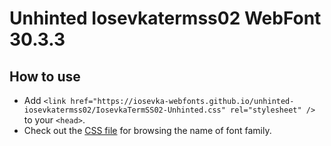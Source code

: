 # Unhinted Iosevkatermss02 WebFont 30.3.3

## How to use

- Add `<link href="https://iosevka-webfonts.github.io/unhinted-iosevkatermss02/IosevkaTermSS02-Unhinted.css" rel="stylesheet" />` to your `<head>`.
- Check out the [CSS file](./IosevkaTermSS02-Unhinted.css) for browsing the name of font family.
